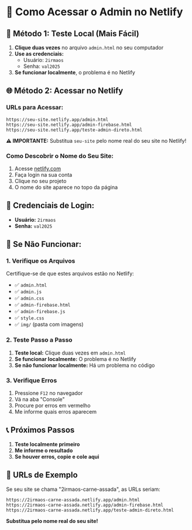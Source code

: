 # 🎯 Como Acessar o Admin no Netlify

## 🚀 **Método 1: Teste Local (Mais Fácil)**

1. **Clique duas vezes** no arquivo `admin.html` no seu computador
2. **Use as credenciais:**
   - Usuário: `2irmaos`
   - Senha: `val2025`
3. **Se funcionar localmente**, o problema é no Netlify

## 🌐 **Método 2: Acessar no Netlify**

### **URLs para Acessar:**
```
https://seu-site.netlify.app/admin.html
https://seu-site.netlify.app/admin-firebase.html
https://seu-site.netlify.app/teste-admin-direto.html
```

**⚠️ IMPORTANTE:** Substitua `seu-site` pelo nome real do seu site no Netlify!

### **Como Descobrir o Nome do Seu Site:**
1. Acesse [netlify.com](https://netlify.com)
2. Faça login na sua conta
3. Clique no seu projeto
4. O nome do site aparece no topo da página

## 🔐 **Credenciais de Login:**
- **Usuário:** `2irmaos`
- **Senha:** `val2025`

## 🔧 **Se Não Funcionar:**

### **1. Verifique os Arquivos**
Certifique-se de que estes arquivos estão no Netlify:
- ✅ `admin.html`
- ✅ `admin.js`
- ✅ `admin.css`
- ✅ `admin-firebase.html`
- ✅ `admin-firebase.js`
- ✅ `style.css`
- ✅ `img/` (pasta com imagens)

### **2. Teste Passo a Passo**
1. **Teste local:** Clique duas vezes em `admin.html`
2. **Se funcionar localmente:** O problema é no Netlify
3. **Se não funcionar localmente:** Há um problema no código

### **3. Verifique Erros**
1. Pressione `F12` no navegador
2. Vá na aba "Console"
3. Procure por erros em vermelho
4. Me informe quais erros aparecem

## 📞 **Próximos Passos**

1. **Teste localmente primeiro**
2. **Me informe o resultado**
3. **Se houver erros, copie e cole aqui**

## 🎯 **URLs de Exemplo**

Se seu site se chama "2irmaos-carne-assada", as URLs seriam:
```
https://2irmaos-carne-assada.netlify.app/admin.html
https://2irmaos-carne-assada.netlify.app/admin-firebase.html
https://2irmaos-carne-assada.netlify.app/teste-admin-direto.html
```

**Substitua pelo nome real do seu site!** 